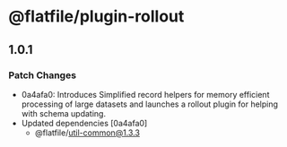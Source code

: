 # @flatfile/plugin-rollout

## 1.0.1

### Patch Changes

- 0a4afa0: Introduces Simplified record helpers for memory efficient processing of large datasets and launches a rollout plugin for helping with schema updating.
- Updated dependencies [0a4afa0]
  - @flatfile/util-common@1.3.3
